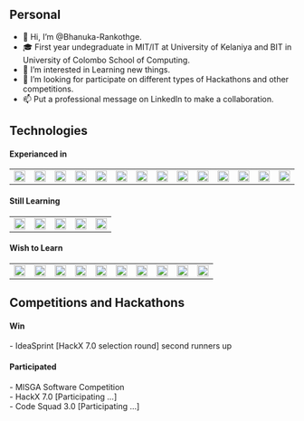 <h2>Personal</h2>

- 👋 Hi, I’m @Bhanuka-Rankothge.
- 🎓 First year undegraduate in MIT/IT at University of Kelaniya and BIT in University of Colombo School of Computing.
- 👀 I’m interested in Learning new things.
- 💞️ I’m looking for participate on different types of Hackathons and other competitions.
- 📫 Put a professional message on LinkedIn to make a collaboration.

<h2>Technologies</h2>

<h4>Experianced in</h4> 

<table border = 0px>
  <tr border = 0px>
    <td>
      <img src = "https://th.bing.com/th/id/OIP.G1asgjsAelqNctqZ_07gCAHaI4?pid=ImgDet&rs=1" width = 20px height = 20px/>
    </td>
    <td>
      <img src = "https://www.logolynx.com/images/logolynx/s_7e/7eed17a45f24e41077eb7cad1d031492.png" width = 20px height = 20px/> 
    </td>
    <td>
      <img src = "https://en.opensuse.org/images/e/e8/Vscode.png" width = 20px height = 20px/>
    </td>
    <td>
      <img src = "https://th.bing.com/th/id/R.f5d73f3b9592fdb8c99ac0e7e09d7fa0?rik=6i1M8kXnKNXpWg&pid=ImgRaw&r=0" width = 20px height = 20px/>
    </td>
    <td>
      <img src = "https://th.bing.com/th/id/OIP.8NA9U8JHPnlRWFVF7bslZwAAAA?pid=ImgDet&w=300&h=300&rs=1" width = 20px height = 20px/>
    </td>
    <td>
      <img src = "https://emojis.slackmojis.com/emojis/images/1450733280/232/java.png?1450733280" width = 20px height = 20px/>
    </td>
    <td>
      <img src = "https://th.bing.com/th/id/R.9d460ec0196c99cdb14cb98647305309?rik=bAgludBfo3ziGg&pid=ImgRaw&r=0" width = 20px height = 20px/>
    </td>
    <td>
      <img src = "https://th.bing.com/th/id/R.0b849c72f38362fe12072a4916660013?rik=lfLDtwDdfSLNBA&pid=ImgRaw&r=0" width = 20px height = 20px/>
    </td>
    <td>
      <img src = "https://th.bing.com/th/id/R.069b860fd2adff9efe947b9edd9d0486?rik=L7KuBaLWBc%2fh9g&pid=ImgRaw&r=0" width = 20px height = 20px/>
    </td>
    <td>
      <img src = "https://th.bing.com/th/id/R.e8e68bd1e5467f7f4a05dc255288ed4e?rik=mVNdwU4KYhKutQ&pid=ImgRaw&r=0&sres=1&sresct=1" width = 20px height = 20px/>
    </td>
    <td>
      <img src = "https://th.bing.com/th/id/R.6d532991be66dd9062395e614b136c59?rik=zJTeh1%2bL2zw93w&pid=ImgRaw&r=0&sres=1&sresct=1" width = 20px height = 20px/>
    </td>
    <td>
      <img src = "https://th.bing.com/th/id/OIP.PEs_WCP1i7pGRBLmwVrO5gHaHa?pid=ImgDet&w=894&h=894&rs=1" width = 20px height = 20px/>
    </td>
    <td>
      <img src = "https://th.bing.com/th/id/R.ef28f71037a5929de24a73152990e839?rik=gp8EYytq4WFKkA&pid=ImgRaw&r=0" width = 20px height = 20px/>
    </td>
    <td>
      <img src = "https://th.bing.com/th/id/OIP.TKEzJMCqUx0hImlLjrN9uQHaHa?pid=ImgDet&rs=1" width = 20px height = 20px/>
    </td>
    <td>
      <img src = "https://platform.deloitte.com.au/hs-fs/hubfs/workflow-example.png?width=192&name=workflow-example.png" width = 20px height = 20px/>
    </td>
    <td>
      <img src = "https://cdn.freebiesupply.com/logos/large/2x/intellij-idea-1-logo-png-transparent.png" width = 20px height = 20px/>
    </td>
    <td>
      <img src = "https://th.bing.com/th/id/OIP.zCWqhC_s3vLpfyu3Eo_JEwHaHa?pid=ImgDet&rs=1" width = 20px height = 20px/>
    </td>
  </tr>
</table>

<h4>Still Learning</h4> 

<table border = 0px>
  <tr border = 0px>
    <td>
      <img src = "https://th.bing.com/th/id/R.04c5f18749c6a1c64b65f6d8f26d7b53?rik=LkrYgbJM3QA11g&riu=http%3a%2f%2fpluspng.com%2fimg-png%2fjavascript-vector-png-javascript-vector-logo-600.png&ehk=AXgaWQyvJOW74V%2fR1QuC2sk1YLpGBMJiGQVzBM07y2Q%3d&risl=&pid=ImgRaw&r=0" width = 20px height = 20px/>
    </td>
    <td>
      <img src = "https://th.bing.com/th/id/R.d94f15ebd73b84064243d43aca84b3c1?rik=99zJcPuLZTDFBQ&pid=ImgRaw&r=0" width = 20px height = 20px/> 
    </td>
    <td>
      <img src = "https://th.bing.com/th/id/R.b3b644aa4995aee815fb831d715c4c68?rik=xmFh2anLSp0SDQ&pid=ImgRaw&r=0" width = 20px height = 20px/>
    </td>
    <td>
      <img src = "https://th.bing.com/th/id/OIP.Xa0BEkwl0Zx4qnY9lMbD7gHaHa?pid=ImgDet&rs=1" width = 20px height = 20px/>
    </td>
    <td>
      <img src = "https://www.chicagoit.com/images/bootstrap_logo-1.png" width = 20px height = 20px/>
    </td>
  </tr>
</table>
    
<h4> Wish to Learn </h4>

<table border = 0px>
  <tr border = 0px>
    <td>
      <img src = "https://th.bing.com/th/id/R.f81a6f373c244b1f70f4b7402b5ab372?rik=rbXh4ieLuKt%2bmA&riu=http%3a%2f%2flogos-download.com%2fwp-content%2fuploads%2f2016%2f09%2fReact_logo_logotype_emblem.png&ehk=QhGOkKcUKCU7FBQgHOajOiJqJBACUTD2Ni6LsfqzCEA%3d&risl=&pid=ImgRaw&r=0" width = 20px height = 20px/>
    </td>
    <td>
      <img src = "https://th.bing.com/th/id/R.f8df73f4d95ad6a8861f8168793597fb?rik=WG5LVentIHubeA&riu=http%3a%2f%2fwww.techspot.com%2fimages2%2fdownloads%2ftopdownload%2f2014%2f05%2funity.png&ehk=%2fuqebkgR%2fD6Od%2bwTtdBI6ClkyzFsMdpUOPsfngZeMZw%3d&risl=&pid=ImgRaw&r=0" width = 20px height = 20px/> 
    </td>
    <td>
      <img src = "https://th.bing.com/th/id/R.99a875fcb1ab1acffef7210e6eeac113?rik=PfIajH%2f9xTjxHg&pid=ImgRaw&r=0" width = 20px height = 20px/>
    </td>
    <td>
      <img src = "https://th.bing.com/th/id/R.a28f0dcd039f6b4dd7eab04d31e1d7f1?rik=KWi8YnsWXxvVKw&pid=ImgRaw&r=0" width = 20px height = 20px/>
    </td>
    <td>
      <img src = "https://th.bing.com/th/id/OIP.Sw8P_RkTYoUzYBkoV4eYfwAAAA?pid=ImgDet&rs=1" width = 20px height = 20px/>
    </td>
    <td>
      <img src = "https://th.bing.com/th/id/R.64a52b71e611a2f1e3df3f242ea366e7?rik=JNbr5sUZSBH%2fLg&pid=ImgRaw&r=0" width = 20px height = 20px/>
    </td>
    <td>
      <img src = "https://th.bing.com/th/id/R.dedd9e7c22ed0a96279bae4424e0b43a?rik=NaBfBfefgo022A&pid=ImgRaw&r=0" width = 20px height = 20px/>
    </td>
    <td>
      <img src = "https://th.bing.com/th/id/OIP.ilC2Aqp5sZd1wi0CopD1HwHaHa?pid=ImgDet&rs=1" width = 20px height = 20px/>
    </td>
    <td>
      <img src = "https://th.bing.com/th/id/OIP.D2ppCycgCvm90WV3CNIM-AHaHa?pid=ImgDet&rs=1" width = 20px height = 20px/>
    </td>
    <td>
      <img src = "https://th.bing.com/th/id/R.c764681291801fc83c6992360f215887?rik=%2fi%2biVKozqULirA&pid=ImgRaw&r=0" width = 20px height = 20px/>
    </td>    
  </tr>
</table>

<h2>Competitions and Hackathons</h2>
  <h4>Win</h4>
    - IdeaSprint [HackX 7.0 selection round] second runners up
  <h4>Participated</h4>
    - MISGA Software Competition <br/>
    - HackX 7.0 [Participating ...]<br/>
    - Code Squad 3.0 [Participating ...]<br/>
  



<!---
Bhanuka-Rankothge/Bhanuka-Rankothge is a ✨ special ✨ repository because its `README.md` (this file) appears on your GitHub profile.
You can click the Preview link to take a look at your changes.
--->

